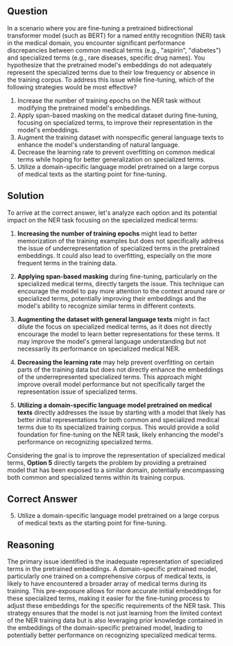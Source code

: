 ## Question

In a scenario where you are fine-tuning a pretrained bidirectional transformer model (such as BERT) for a named entity recognition (NER) task in the medical domain, you encounter significant performance discrepancies between common medical terms (e.g., "aspirin", "diabetes") and specialized terms (e.g., rare diseases, specific drug names). You hypothesize that the pretrained model's embeddings do not adequately represent the specialized terms due to their low frequency or absence in the training corpus. To address this issue while fine-tuning, which of the following strategies would be most effective?

1. Increase the number of training epochs on the NER task without modifying the pretrained model's embeddings.
2. Apply span-based masking on the medical dataset during fine-tuning, focusing on specialized terms, to improve their representation in the model's embeddings.
3. Augment the training dataset with nonspecific general language texts to enhance the model's understanding of natural language.
4. Decrease the learning rate to prevent overfitting on common medical terms while hoping for better generalization on specialized terms.
5. Utilize a domain-specific language model pretrained on a large corpus of medical texts as the starting point for fine-tuning.

## Solution

To arrive at the correct answer, let's analyze each option and its potential impact on the NER task focusing on the specialized medical terms:

1. **Increasing the number of training epochs** might lead to better memorization of the training examples but does not specifically address the issue of underrepresentation of specialized terms in the pretrained embeddings. It could also lead to overfitting, especially on the more frequent terms in the training data.

2. **Applying span-based masking** during fine-tuning, particularly on the specialized medical terms, directly targets the issue. This technique can encourage the model to pay more attention to the context around rare or specialized terms, potentially improving their embeddings and the model's ability to recognize similar terms in different contexts.

3. **Augmenting the dataset with general language texts** might in fact dilute the focus on specialized medical terms, as it does not directly encourage the model to learn better representations for these terms. It may improve the model's general language understanding but not necessarily its performance on specialized medical NER.

4. **Decreasing the learning rate** may help prevent overfitting on certain parts of the training data but does not directly enhance the embeddings of the underrepresented specialized terms. This approach might improve overall model performance but not specifically target the representation issue of specialized terms.

5. **Utilizing a domain-specific language model pretrained on medical texts** directly addresses the issue by starting with a model that likely has better initial representations for both common and specialized medical terms due to its specialized training corpus. This would provide a solid foundation for fine-tuning on the NER task, likely enhancing the model's performance on recognizing specialized terms.

Considering the goal is to improve the representation of specialized medical terms, **Option 5** directly targets the problem by providing a pretrained model that has been exposed to a similar domain, potentially encompassing both common and specialized terms within its training corpus.

## Correct Answer

5. Utilize a domain-specific language model pretrained on a large corpus of medical texts as the starting point for fine-tuning.

## Reasoning

The primary issue identified is the inadequate representation of specialized terms in the pretrained embeddings. A domain-specific pretrained model, particularly one trained on a comprehensive corpus of medical texts, is likely to have encountered a broader array of medical terms during its training. This pre-exposure allows for more accurate initial embeddings for these specialized terms, making it easier for the fine-tuning process to adjust these embeddings for the specific requirements of the NER task. This strategy ensures that the model is not just learning from the limited context of the NER training data but is also leveraging prior knowledge contained in the embeddings of the domain-specific pretrained model, leading to potentially better performance on recognizing specialized medical terms.